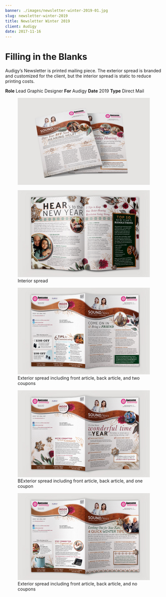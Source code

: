 ```yaml
---
banner: ./images/newsletter-winter-2019-01.jpg
slug: newsletter-winter-2019
title: Newsletter Winter 2019
client: Audigy
date: 2017-11-16
---
```


# Filling in the Blanks

Audigy’s Newsletter is printed mailing piece. The exterior spread is branded and customized for the client, but the interior spread is static to reduce printing costs.

**Role** Lead Graphic Designer
**For** Audigy
**Date** 2019
**Type** Direct Mail

<figure>
	<img src="./images/newsletter-winter-2019-01.jpg" alt="Winter Newsletter" />
</figure>

<figure>
	<img src="./images/newsletter-winter-2019-02.jpg" alt="Interior spread" />
	<figcaption>Interior spread</figcaption>
</figure>

<figure>
	<img src="./images/newsletter-winter-2019-03.jpg" alt="Exterior spread including front article, back article, and two coupons" />
	<figcaption>Exterior spread including front article, back article, and two coupons</figcaption>
</figure>

<figure>
	<img src="./images/newsletter-winter-2019-04.jpg" alt="BExterior spread including front article, back article, and one coupon" />
	<figcaption>BExterior spread including front article, back article, and one coupon</figcaption>
</figure>

<figure>
	<img src="./images/newsletter-winter-2019-05.jpg" alt="Exterior spread including front article, back article, and no coupons" />
	<figcaption>Exterior spread including front article, back article, and no coupons</figcaption>
</figure>
